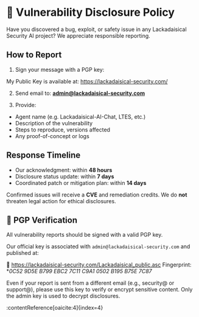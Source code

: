 # 🐞 Vulnerability Disclosure Policy

Have you discovered a bug, exploit, or safety issue in any Lackadaisical Security AI project? We appreciate responsible reporting.

## How to Report

1. Sign your message with a PGP key:

My Public Key is available at:
https://lackadaisical-security.com/


2. Send email to: **admin@lackadaisical-security.com**

3. Provide:
- Agent name (e.g. Lackadaisical-AI-Chat, LTES, etc.)
- Description of the vulnerability
- Steps to reproduce, versions affected
- Any proof-of-concept or logs

## Response Timeline

- Our acknowledgment: within **48 hours**
- Disclosure status update: within **7 days**
- Coordinated patch or mitigation plan: within **14 days**

Confirmed issues will receive a **CVE** and remediation credits. We do **not** threaten legal action for ethical disclosures.

## 🔐 PGP Verification

All vulnerability reports should be signed with a valid PGP key.

Our official key is associated with `admin@lackadaisical-security.com` and published at:

🔑 https://lackadaisical-security.com/Lackadaisical_public.asc
Fingerprint: **0C52 9D5E B799 EBC2 7C11 C9A1 0502 B195 B75E 7C87*

Even if your report is sent from a different email (e.g., security@ or support@), please use this key to verify or encrypt sensitive content. Only the admin key is used to decrypt disclosures.


:contentReference[oaicite:4]{index=4}
